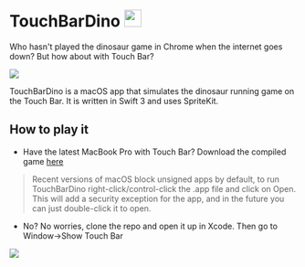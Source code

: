 # TouchBarDino <img src="Resources/Icon.png" width="30">
Who hasn't played the dinosaur game in Chrome when the internet goes down? But how about with Touch Bar?

<img src="GitHub/poster.png">

TouchBarDino is a macOS app that simulates the dinosaur running game on the Touch Bar. It is written in Swift 3 and uses SpriteKit.

## How to play it
* Have the latest MacBook Pro with Touch Bar? Download the compiled game [here](https://github.com/yuhuili/TouchBarDino/raw/master/Compiled/Dino%202016-11-22%2020-23-19/Dino.zip)
> Recent versions of macOS block unsigned apps by default, to run TouchBarDino right-click/control-click the .app file and click on Open.  This will add a security exception for the app, and in the future you can just double-click it to open.
* No? No worries, clone the repo and open it up in Xcode. Then go to Window->Show Touch Bar

<img src="GitHub/play.gif">
